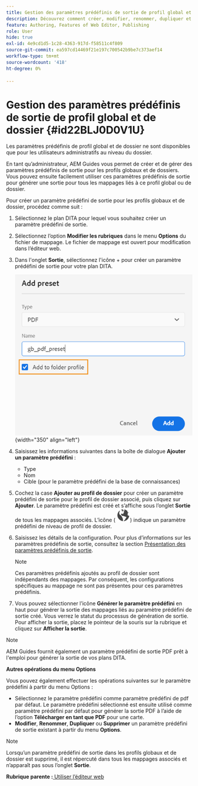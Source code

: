 ```yaml
---
title: Gestion des paramètres prédéfinis de sortie de profil global et de dossier
description: Découvrez comment créer, modifier, renommer, dupliquer et supprimer des paramètres prédéfinis de sortie de profil global et de dossier en tant qu’utilisateurs administratifs dans AEM Guides.
feature: Authoring, Features of Web Editor, Publishing
role: User
hide: true
exl-id: 4e9cd1d5-1c28-4363-917d-f58511c4f809
source-git-commit: ea597cd14469f21e197c700542b9be7c373aef14
workflow-type: tm+mt
source-wordcount: '418'
ht-degree: 0%

---
```


# Gestion des paramètres prédéfinis de sortie de profil global et de dossier {#id22BLJ0D0V1U}

Les paramètres prédéfinis de profil global et de dossier ne sont disponibles que pour les utilisateurs administratifs au niveau du dossier.

En tant qu’administrateur, AEM Guides vous permet de créer et de gérer des paramètres prédéfinis de sortie pour les profils globaux et de dossiers. Vous pouvez ensuite facilement utiliser ces paramètres prédéfinis de sortie pour générer une sortie pour tous les mappages liés à ce profil global ou de dossier.

Pour créer un paramètre prédéfini de sortie pour les profils globaux et de dossier, procédez comme suit :

1. Sélectionnez le plan DITA pour lequel vous souhaitez créer un paramètre prédéfini de sortie.
1. Sélectionnez l’option **Modifier les rubriques** dans le menu **Options** du fichier de mappage. Le fichier de mappage est ouvert pour modification dans l’éditeur web.
1. Dans l&#39;onglet **Sortie**, sélectionnez l&#39;icône + pour créer un paramètre prédéfini de sortie pour votre plan DITA.

   ![](images/add-global-output-preset.png){width="350" align="left"}

1. Saisissez les informations suivantes dans la boîte de dialogue **Ajouter un paramètre prédéfini** :
   - Type
   - Nom
   - Cible \(pour le paramètre prédéfini de la base de connaissances\)
1. Cochez la case **Ajouter au profil de dossier** pour créer un paramètre prédéfini de sortie pour le profil de dossier associé, puis cliquez sur **Ajouter**. Le paramètre prédéfini est créé et s’affiche sous l’onglet **Sortie** de tous les mappages associés. L’icône \( ![](images/global-preset-icon.svg)\) indique un paramètre prédéfini de niveau de profil de dossier.
1. Saisissez les détails de la configuration. Pour plus d’informations sur les paramètres prédéfinis de sortie, consultez la section [Présentation des paramètres prédéfinis de sortie](./generate-output-understand-presets.md).

   >[!NOTE]
   >
   > Ces paramètres prédéfinis ajoutés au profil de dossier sont indépendants des mappages. Par conséquent, les configurations spécifiques au mappage ne sont pas présentes pour ces paramètres prédéfinis.

1. Vous pouvez sélectionner l’icône **Générer le paramètre prédéfini** en haut pour générer la sortie des mappages liés au paramètre prédéfini de sortie créé. Vous verrez le statut du processus de génération de sortie. Pour afficher la sortie, placez le pointeur de la souris sur la rubrique et cliquez sur **Afficher la sortie**.

>[!NOTE]
>
> AEM Guides fournit également un paramètre prédéfini de sortie PDF prêt à l&#39;emploi pour générer la sortie de vos plans DITA.

**Autres opérations du menu Options**

Vous pouvez également effectuer les opérations suivantes sur le paramètre prédéfini à partir du menu Options :

- Sélectionnez le paramètre prédéfini comme paramètre prédéfini de pdf par défaut. Le paramètre prédéfini sélectionné est ensuite utilisé comme paramètre prédéfini par défaut pour générer la sortie PDF à l’aide de l’option **Télécharger en tant que PDF** pour une carte.
- **Modifier**, **Renommer**, **Dupliquer** ou **Supprimer** un paramètre prédéfini de sortie existant à partir du menu **Options**.

>[!NOTE]
>
> Lorsqu’un paramètre prédéfini de sortie dans les profils globaux et de dossier est supprimé, il est répercuté dans tous les mappages associés et n’apparaît pas sous l’onglet **Sortie**.

**Rubrique parente :**[ Utiliser l’éditeur web](web-editor.md)
